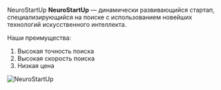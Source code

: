NeuroStartUp
**NeuroStartUp** — динамически развивающийся стартап, специализирующийся на поиске с использованием новейших технологий искусственного интеллекта. 

Наши преимущества: 
1. Высокая точность поиска
2. Высокая скорость поиска
3. Низкая цена


![NeuroStartUp](https://github.com/netology-ds-team/git-homeworks/blob/main/1_self/logo.png)
